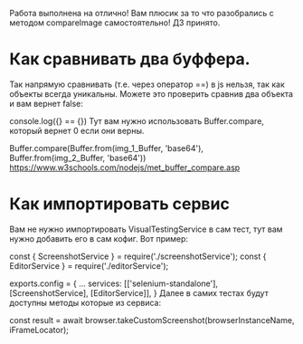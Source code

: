 Работа выполнена на отлично! Вам плюсик за то что разобрались с методом compareImage самостоятельно! ДЗ принято.

# Как сравнивать два буффера.
Так напрямую сравнивать (т.е. через оператор ==) в js нельзя, так как объекты всегда уникальны. Можете это проверить сравнив два объекта и вам вернет false:

console.log({} == {})
Тут вам нужно использовать Buffer.compare, который вернет 0 если они верны.

Buffer.compare(Buffer.from(img_1_Buffer, 'base64'), Buffer.from(img_2_Buffer, 'base64'))
https://www.w3schools.com/nodejs/met_buffer_compare.asp

# Как импортировать сервис
Вам не нужно импортировать VisualTestingService в сам тест, тут вам нужно добавить его в сам кофиг. Вот пример:

const { ScreenshotService } = require('./screenshotService');
const { EditorService } = require('./editorService');

exports.config = {
  ...
  services: [['selenium-standalone'], [ScreenshotService], [EditorService]],
}
Далее в самих тестах будут доступны методы которые из сервиса:

const result = await browser.takeCustomScreenshot(browserInstanceName, iFrameLocator);
